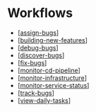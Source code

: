 # Workflows

- [[assign-bugs]]
- [[building-new-features]]
- [[debug-bugs]]
- [[discover-bugs]]
- [[fix-bugs]]
- [[monitor-cd-pipeline]]
- [[monitor-infrastructure]]
- [[monitor-service-status]]
- [[track-bugs]]
- [[view-daily-tasks]]

[//begin]: # "Autogenerated link references for markdown compatibility"
[assign-bugs]: workflows/assign-bugs "Assign Bugs"
[building-new-features]: workflows/building-new-features "Built New Features"
[debug-bugs]: workflows/debug-bugs "Debug Bugs"
[discover-bugs]: workflows/discover-bugs "Discover Bugs"
[fix-bugs]: workflows/fix-bugs "Fix Bugs"
[monitor-cd-pipeline]: workflows/monitor-cd-pipeline "Monitor Cd Pipeline"
[monitor-infrastructure]: workflows/monitor-infrastructure "Monitor Infrastructure"
[monitor-service-status]: workflows/monitor-service-status "Monitor Service Status"
[track-bugs]: workflows/track-bugs "Track Bugs"
[view-daily-tasks]: workflows/view-daily-tasks "View Daily Tasks"
[//end]: # "Autogenerated link references"
